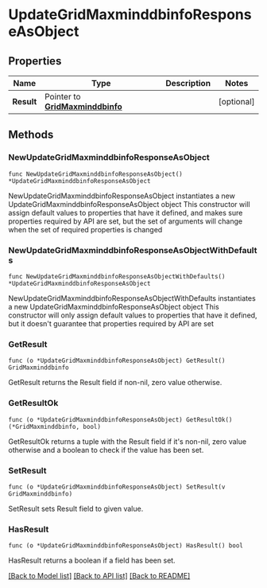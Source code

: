 # UpdateGridMaxminddbinfoResponseAsObject

## Properties

Name | Type | Description | Notes
------------ | ------------- | ------------- | -------------
**Result** | Pointer to [**GridMaxminddbinfo**](GridMaxminddbinfo.md) |  | [optional] 

## Methods

### NewUpdateGridMaxminddbinfoResponseAsObject

`func NewUpdateGridMaxminddbinfoResponseAsObject() *UpdateGridMaxminddbinfoResponseAsObject`

NewUpdateGridMaxminddbinfoResponseAsObject instantiates a new UpdateGridMaxminddbinfoResponseAsObject object
This constructor will assign default values to properties that have it defined,
and makes sure properties required by API are set, but the set of arguments
will change when the set of required properties is changed

### NewUpdateGridMaxminddbinfoResponseAsObjectWithDefaults

`func NewUpdateGridMaxminddbinfoResponseAsObjectWithDefaults() *UpdateGridMaxminddbinfoResponseAsObject`

NewUpdateGridMaxminddbinfoResponseAsObjectWithDefaults instantiates a new UpdateGridMaxminddbinfoResponseAsObject object
This constructor will only assign default values to properties that have it defined,
but it doesn't guarantee that properties required by API are set

### GetResult

`func (o *UpdateGridMaxminddbinfoResponseAsObject) GetResult() GridMaxminddbinfo`

GetResult returns the Result field if non-nil, zero value otherwise.

### GetResultOk

`func (o *UpdateGridMaxminddbinfoResponseAsObject) GetResultOk() (*GridMaxminddbinfo, bool)`

GetResultOk returns a tuple with the Result field if it's non-nil, zero value otherwise
and a boolean to check if the value has been set.

### SetResult

`func (o *UpdateGridMaxminddbinfoResponseAsObject) SetResult(v GridMaxminddbinfo)`

SetResult sets Result field to given value.

### HasResult

`func (o *UpdateGridMaxminddbinfoResponseAsObject) HasResult() bool`

HasResult returns a boolean if a field has been set.


[[Back to Model list]](../README.md#documentation-for-models) [[Back to API list]](../README.md#documentation-for-api-endpoints) [[Back to README]](../README.md)


